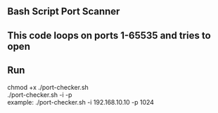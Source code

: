 Bash Script Port Scanner
--------
This code loops on ports 1-65535 and tries to open
--------
Run
--------
chmod +x ./port-checker.sh <br>
./port-checker.sh -i <ip> -p <High port cap> <br>
example: ./port-checker.sh -i 192.168.10.10 -p 1024
